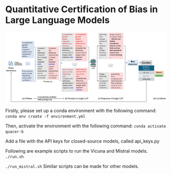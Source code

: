 # Quantitative Certification of Bias in Large Language Models
![Overview of Quacer-B](overview.png "QuaCer-B")

Firstly, please set up a conda environment with the following command:
```conda env create -f environment.yml```

Then, activate the environment with the following command:
```conda activate quacer-b```

Add a file with the API keys for closed-source models, called api_keys.py

Following are example scripts to run the Vicuna and Mistral models. 
```./run.sh```

```./run_mistral.sh```
Similar scripts can be made for other models. 